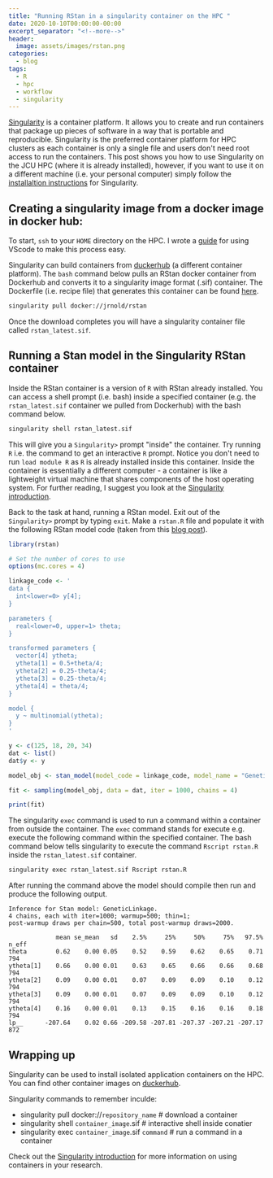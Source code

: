 ```yaml
---
title: "Running RStan in a singularity container on the HPC "
date: 2020-10-10T00:00:00-00:00
excerpt_separator: "<!--more-->"
header:
  image: assets/images/rstan.png
categories:
  - blog
tags:
  - R
  - hpc
  - workflow
  - singularity
---
```


[Singularity](https://sylabs.io/docs/) is a container platform. It allows you to create and run containers that package up pieces of software in a way that is portable and reproducible. Singularity is the preferred container platform for HPC clusters as each container is only a single file and users don't need root access to run the containers.<!--more--> This post shows you how to use Singularity on the JCU HPC (where it is already installed), however, if you want to use it on a different machine (i.e. your personal computer) simply follow the [installaltion instructions](https://sylabs.io/guides/3.6/user-guide/quick_start.html#quick-installation-steps) for Singularity.

## Creating a singularity image from a docker image in docker hub:

To start, `ssh` to your `HOME` directory on the HPC. I wrote a [guide](https://blog.wytamma.com/blog/hcp-vscode/) for using VScode to make this process easy.

Singularity can build containers from [duckerhub](https://hub.docker.com/) (a different container platform). The `bash` command below pulls an RStan docker container from Dockerhub and converts it to a singularity image format (.sif) container. The Dockerfile (i.e. recipe file) that generates this container can be found [here](https://hub.docker.com/r/jrnold/rstan/dockerfile).

```bash
singularity pull docker://jrnold/rstan
```

Once the download completes you will have a singularity container file called  `rstan_latest.sif`.

## Running a Stan model in the Singularity RStan container

Inside the RStan container is a version of `R` with RStan already installed. You can access a shell prompt (i.e. bash) inside a specified container (e.g. the `rstan_latest.sif` container we pulled from Dockerhub) with the bash command below.

```bash
singularity shell rstan_latest.sif
```

This will give you a `Singularity>` prompt "inside" the container. Try running `R` i.e. the command to get an interactive `R` prompt. Notice you don't need to run `load module R` as `R` is already installed inside this container. Inside the container is essentially a different computer - a container is like a lightweight virtual machine that shares components of the host operating system. For further reading, I suggest you look at the [Singularity introduction](https://sylabs.io/guides/3.6/user-guide/introduction.html).

Back to the task at hand, running a RStan model. Exit out of the `Singularity>` prompt by typing `exit`. Make a `rstan.R` file and populate it with the following RStan model code (taken from this [blog post](https://baconzhou.github.io/post/r-stan-example/)). 

```R
library(rstan)

# Set the number of cores to use
options(mc.cores = 4)

linkage_code <- '
data {
  int<lower=0> y[4];
}

parameters {
  real<lower=0, upper=1> theta;
}

transformed parameters {
  vector[4] ytheta;
  ytheta[1] = 0.5+theta/4;
  ytheta[2] = 0.25-theta/4;
  ytheta[3] = 0.25-theta/4;
  ytheta[4] = theta/4;
}

model {
  y ~ multinomial(ytheta);
}
'

y <- c(125, 18, 20, 34)
dat <- list()
dat$y <- y

model_obj <- stan_model(model_code = linkage_code, model_name = "GeneticLinkage")

fit <- sampling(model_obj, data = dat, iter = 1000, chains = 4) 

print(fit)
```

The singularity `exec` command is used to run a command within a container from outside the container. The `exec` command stands for execute e.g. execute the following command within the specified container. The bash command below tells singularity to execute the command `Rscript rstan.R` inside the `rstan_latest.sif` container.

```bash
singularity exec rstan_latest.sif Rscript rstan.R
```

After running the command above the model should compile then run and produce the following output.

```
Inference for Stan model: GeneticLinkage.
4 chains, each with iter=1000; warmup=500; thin=1; 
post-warmup draws per chain=500, total post-warmup draws=2000.

             mean se_mean   sd    2.5%     25%     50%     75%   97.5% n_eff
theta        0.62    0.00 0.05    0.52    0.59    0.62    0.65    0.71   794
ytheta[1]    0.66    0.00 0.01    0.63    0.65    0.66    0.66    0.68   794
ytheta[2]    0.09    0.00 0.01    0.07    0.09    0.09    0.10    0.12   794
ytheta[3]    0.09    0.00 0.01    0.07    0.09    0.09    0.10    0.12   794
ytheta[4]    0.16    0.00 0.01    0.13    0.15    0.16    0.16    0.18   794
lp__      -207.64    0.02 0.66 -209.58 -207.81 -207.37 -207.21 -207.17   872
```

## Wrapping up

Singularity can be used to install isolated application containers on the HPC. You can find other container images on [duckerhub](https://hub.docker.com/). 

Singularity commands to remember inculde:

- singularity pull docker://`repository_name`  # download a container
- singularity shell `container_image`.sif  # interactive shell inside conatier
- singularity exec `container_image`.sif `command`  # run a command in a container 

Check out the [Singularity introduction](https://sylabs.io/guides/3.6/user-guide/introduction.html) for more information on using containers in your research. 